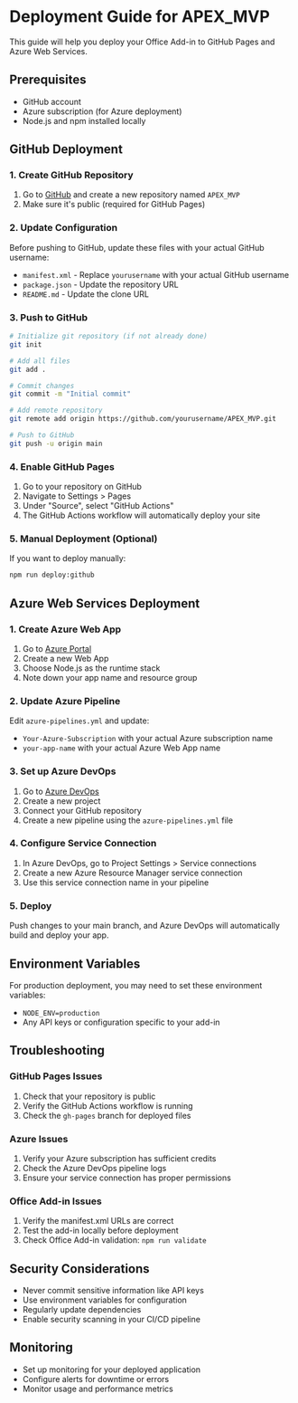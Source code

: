 # Deployment Guide for APEX_MVP

This guide will help you deploy your Office Add-in to GitHub Pages and Azure Web Services.

## Prerequisites

- GitHub account
- Azure subscription (for Azure deployment)
- Node.js and npm installed locally

## GitHub Deployment

### 1. Create GitHub Repository

1. Go to [GitHub](https://github.com) and create a new repository named `APEX_MVP`
2. Make sure it's public (required for GitHub Pages)

### 2. Update Configuration

Before pushing to GitHub, update these files with your actual GitHub username:

- `manifest.xml` - Replace `yourusername` with your actual GitHub username
- `package.json` - Update the repository URL
- `README.md` - Update the clone URL

### 3. Push to GitHub

```bash
# Initialize git repository (if not already done)
git init

# Add all files
git add .

# Commit changes
git commit -m "Initial commit"

# Add remote repository
git remote add origin https://github.com/yourusername/APEX_MVP.git

# Push to GitHub
git push -u origin main
```

### 4. Enable GitHub Pages

1. Go to your repository on GitHub
2. Navigate to Settings > Pages
3. Under "Source", select "GitHub Actions"
4. The GitHub Actions workflow will automatically deploy your site

### 5. Manual Deployment (Optional)

If you want to deploy manually:

```bash
npm run deploy:github
```

## Azure Web Services Deployment

### 1. Create Azure Web App

1. Go to [Azure Portal](https://portal.azure.com)
2. Create a new Web App
3. Choose Node.js as the runtime stack
4. Note down your app name and resource group

### 2. Update Azure Pipeline

Edit `azure-pipelines.yml` and update:
- `Your-Azure-Subscription` with your actual Azure subscription name
- `your-app-name` with your actual Azure Web App name

### 3. Set up Azure DevOps

1. Go to [Azure DevOps](https://dev.azure.com)
2. Create a new project
3. Connect your GitHub repository
4. Create a new pipeline using the `azure-pipelines.yml` file

### 4. Configure Service Connection

1. In Azure DevOps, go to Project Settings > Service connections
2. Create a new Azure Resource Manager service connection
3. Use this service connection name in your pipeline

### 5. Deploy

Push changes to your main branch, and Azure DevOps will automatically build and deploy your app.

## Environment Variables

For production deployment, you may need to set these environment variables:

- `NODE_ENV=production`
- Any API keys or configuration specific to your add-in

## Troubleshooting

### GitHub Pages Issues

1. Check that your repository is public
2. Verify the GitHub Actions workflow is running
3. Check the `gh-pages` branch for deployed files

### Azure Issues

1. Verify your Azure subscription has sufficient credits
2. Check the Azure DevOps pipeline logs
3. Ensure your service connection has proper permissions

### Office Add-in Issues

1. Verify the manifest.xml URLs are correct
2. Test the add-in locally before deployment
3. Check Office Add-in validation: `npm run validate`

## Security Considerations

- Never commit sensitive information like API keys
- Use environment variables for configuration
- Regularly update dependencies
- Enable security scanning in your CI/CD pipeline

## Monitoring

- Set up monitoring for your deployed application
- Configure alerts for downtime or errors
- Monitor usage and performance metrics 